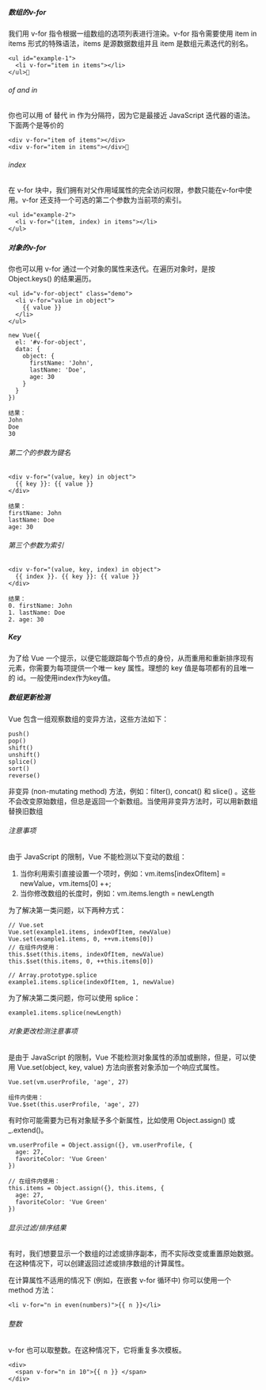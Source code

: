 ##### 数组的v-for
我们用 v-for 指令根据一组数组的选项列表进行渲染。v-for 指令需要使用 item in items 形式的特殊语法，items 是源数据数组并且 item 是数组元素迭代的别名。

```
<ul id="example-1">
  <li v-for="item in items"></li>
</ul>
```

###### of  and in
你也可以用 of 替代 in 作为分隔符，因为它是最接近 JavaScript 迭代器的语法。下面两个是等价的

```
<div v-for="item of items"></div>
<div v-for="item in items"></div>
```

###### index
在 v-for 块中，我们拥有对父作用域属性的完全访问权限，参数只能在v-for中使用。v-for 还支持一个可选的第二个参数为当前项的索引。

```
<ul id="example-2">
  <li v-for="(item, index) in items"></li>
</ul>
```

##### 对象的v-for
你也可以用 v-for 通过一个对象的属性来迭代。在遍历对象时，是按 Object.keys() 的结果遍历。

```
<ul id="v-for-object" class="demo">
  <li v-for="value in object">
    {{ value }}
  </li>
</ul>

new Vue({
  el: '#v-for-object',
  data: {
    object: {
      firstName: 'John',
      lastName: 'Doe',
      age: 30
    }
  }
})

结果：
John
Doe
30
```

###### 第二个的参数为键名

```
<div v-for="(value, key) in object">
  {{ key }}: {{ value }}
</div>

结果：
firstName: John
lastName: Doe
age: 30
```

###### 第三个参数为索引

```
<div v-for="(value, key, index) in object">
  {{ index }}. {{ key }}: {{ value }}
</div>

结果：
0. firstName: John
1. lastName: Doe
2. age: 30
```

##### Key
为了给 Vue 一个提示，以便它能跟踪每个节点的身份，从而重用和重新排序现有元素，你需要为每项提供一个唯一 key 属性。理想的 key 值是每项都有的且唯一的 id。一般使用index作为key值。

##### 数组更新检测
Vue 包含一组观察数组的变异方法，这些方法如下：
```
push()
pop()
shift()
unshift()
splice()
sort()
reverse()
```

非变异 (non-mutating method) 方法，例如：filter(), concat() 和 slice() 。这些不会改变原始数组，但总是返回一个新数组。当使用非变异方法时，可以用新数组替换旧数组

###### 注意事项
由于 JavaScript 的限制，Vue 不能检测以下变动的数组：
1. 当你利用索引直接设置一个项时，例如：vm.items[indexOfItem] = newValue，vm.items[0] ++;
2. 当你修改数组的长度时，例如：vm.items.length = newLength

为了解决第一类问题，以下两种方式：

```
// Vue.set
Vue.set(example1.items, indexOfItem, newValue)
Vue.set(example1.items, 0, ++vm.items[0])
// 在组件内使用：
this.$set(this.items, indexOfItem, newValue)
this.$set(this.items, 0, ++this.items[0])

// Array.prototype.splice
example1.items.splice(indexOfItem, 1, newValue)
```

为了解决第二类问题，你可以使用 splice：

```
example1.items.splice(newLength)
```

###### 对象更改检测注意事项
是由于 JavaScript 的限制，Vue 不能检测对象属性的添加或删除，但是，可以使用 Vue.set(object, key, value) 方法向嵌套对象添加一个响应式属性。

```
Vue.set(vm.userProfile, 'age', 27)

组件内使用：
Vue.$set(this.userProfile, 'age', 27)
```

有时你可能需要为已有对象赋予多个新属性，比如使用 Object.assign() 或 _.extend()。

```
vm.userProfile = Object.assign({}, vm.userProfile, {
  age: 27,
  favoriteColor: 'Vue Green'
})

// 在组件内使用：
this.items = Object.assign({}, this.items, {
  age: 27,
  favoriteColor: 'Vue Green'
})
```

###### 显示过滤/排序结果
有时，我们想要显示一个数组的过滤或排序副本，而不实际改变或重置原始数据。在这种情况下，可以创建返回过滤或排序数组的计算属性。

在计算属性不适用的情况下 (例如，在嵌套 v-for 循环中) 你可以使用一个 method 方法：

```
<li v-for="n in even(numbers)">{{ n }}</li>
```

###### 整数
v-for 也可以取整数。在这种情况下，它将重复多次模板。

```
<div>
  <span v-for="n in 10">{{ n }} </span>
</div>
```